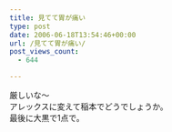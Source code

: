 ```yaml
---
title: 見てて胃が痛い
type: post
date: 2006-06-18T13:54:46+00:00
url: /見てて胃が痛い/
post_views_count:
  - 644

---
```

厳しいな～  
アレックスに変えて稲本でどうでしょうか。  
最後に大黒で1点で。
